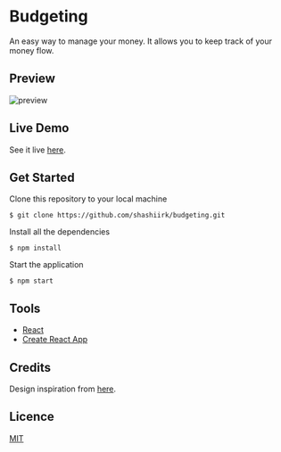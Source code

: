 # Budgeting

An easy way to manage your money. It allows you to keep track of your money flow.

## Preview

![preview](https://user-images.githubusercontent.com/48406108/116784367-7d1e4080-aab1-11eb-8088-b75d0c6eefa5.jpg)

## Live Demo

See it live [here](https://shashiirk.github.io/budgeting).

## Get Started

Clone this repository to your local machine

```
$ git clone https://github.com/shashiirk/budgeting.git
```

Install all the dependencies

```
$ npm install
```

Start the application

```
$ npm start
```

## Tools

- [React](https://reactjs.org)
- [Create React App](https://create-react-app.dev/)

## Credits

Design inspiration from [here](https://dribbble.com/shots/15081681).

## Licence

[MIT](https://choosealicense.com/licenses/mit)
